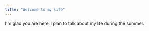 ```yaml
---
title: "Welcome to my life"
---
```


I'm glad you are here. I plan to talk about my life during the summer.
